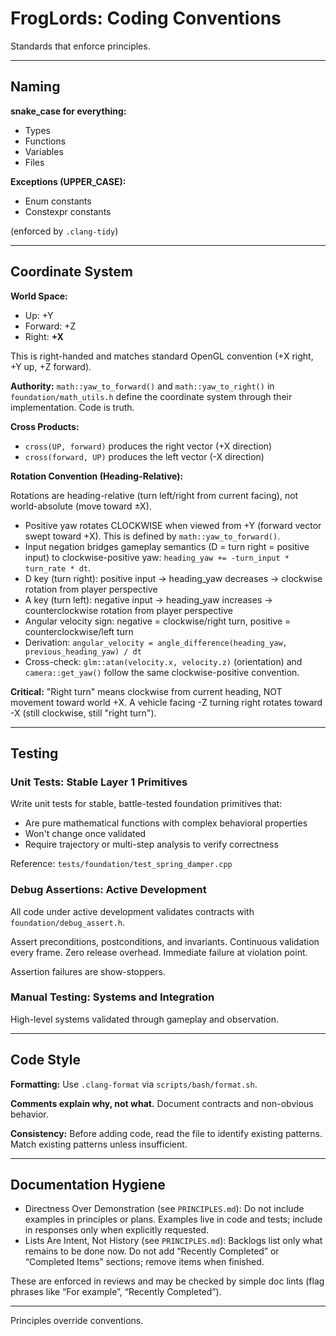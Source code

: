# FrogLords: Coding Conventions

Standards that enforce principles.

---

## Naming

**snake_case for everything:**
- Types
- Functions
- Variables
- Files

**Exceptions (UPPER_CASE):**
- Enum constants
- Constexpr constants

(enforced by `.clang-tidy`)

---

## Coordinate System

**World Space:**
- Up: +Y
- Forward: +Z
- Right: **+X**

This is right-handed and matches standard OpenGL convention (+X right, +Y up, +Z forward).

**Authority:** `math::yaw_to_forward()` and `math::yaw_to_right()` in `foundation/math_utils.h` define the coordinate system through their implementation. Code is truth.

**Cross Products:**
- `cross(UP, forward)` produces the right vector (+X direction)
- `cross(forward, UP)` produces the left vector (-X direction)

**Rotation Convention (Heading-Relative):**

Rotations are heading-relative (turn left/right from current facing), not world-absolute (move toward ±X).

- Positive yaw rotates CLOCKWISE when viewed from +Y (forward vector swept toward +X). This is defined by `math::yaw_to_forward()`.
- Input negation bridges gameplay semantics (D = turn right = positive input) to clockwise-positive yaw: `heading_yaw += -turn_input * turn_rate * dt`.
- D key (turn right): positive input → heading_yaw decreases → clockwise rotation from player perspective
- A key (turn left): negative input → heading_yaw increases → counterclockwise rotation from player perspective
- Angular velocity sign: negative = clockwise/right turn, positive = counterclockwise/left turn
- Derivation: `angular_velocity = angle_difference(heading_yaw, previous_heading_yaw) / dt`
- Cross-check: `glm::atan(velocity.x, velocity.z)` (orientation) and `camera::get_yaw()` follow the same clockwise-positive convention.

**Critical:** "Right turn" means clockwise from current heading, NOT movement toward world +X. A vehicle facing -Z turning right rotates toward -X (still clockwise, still "right turn").

---

## Testing

### Unit Tests: Stable Layer 1 Primitives

Write unit tests for stable, battle-tested foundation primitives that:
- Are pure mathematical functions with complex behavioral properties
- Won't change once validated
- Require trajectory or multi-step analysis to verify correctness

Reference: `tests/foundation/test_spring_damper.cpp`

### Debug Assertions: Active Development

All code under active development validates contracts with `foundation/debug_assert.h`.

Assert preconditions, postconditions, and invariants. Continuous validation every frame. Zero release overhead. Immediate failure at violation point.

Assertion failures are show-stoppers.

### Manual Testing: Systems and Integration

High-level systems validated through gameplay and observation.

---

## Code Style

**Formatting:** Use `.clang-format` via `scripts/bash/format.sh`.

**Comments explain why, not what.** Document contracts and non-obvious behavior.

**Consistency:** Before adding code, read the file to identify existing patterns. Match existing patterns unless insufficient.

---

## Documentation Hygiene

- Directness Over Demonstration (see `PRINCIPLES.md`): Do not include examples in principles or plans. Examples live in code and tests; include in responses only when explicitly requested.
- Lists Are Intent, Not History (see `PRINCIPLES.md`): Backlogs list only what remains to be done now. Do not add “Recently Completed” or “Completed Items” sections; remove items when finished.

These are enforced in reviews and may be checked by simple doc lints (flag phrases like “For example”, “Recently Completed”).

---

Principles override conventions.
